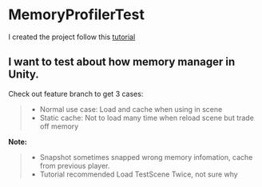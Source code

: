 # MemoryProfilerTest
I created the project follow this [tutorial](https://docs.unity3d.com/Packages/com.unity.memoryprofiler@0.1/manual/workflow-memory-leaks.html)
## I want to test about how memory manager in Unity. 
Check out feature branch to get 3 cases:
>- Normal use case: Load and cache when using in scene
>- Static cache: Not to load many time when reload scene but trade off memory

**Note:** 
>- Snapshot sometimes snapped wrong memory infomation, cache from previous player. 
>- Tutorial recommended Load TestScene Twice, not sure why
